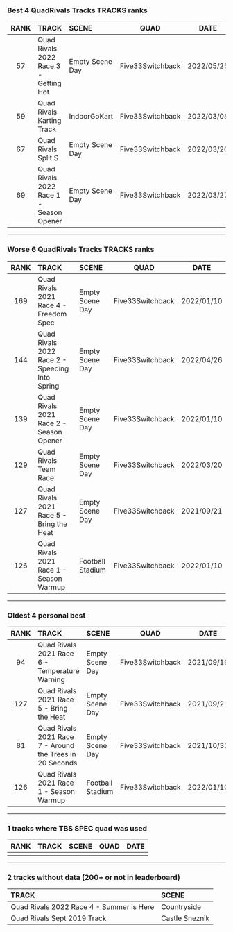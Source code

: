 ### Best 4 QuadRivals Tracks TRACKS ranks
|RANK|TRACK|SCENE|QUAD|DATE|
|:---:|:---|:---|:---:|:---:|
|57|Quad Rivals 2022 Race 3 - Getting Hot|Empty Scene Day|Five33Switchback|2022/05/25|
|59|Quad Rivals Karting Track|IndoorGoKart|Five33Switchback|2022/03/08|
|67|Quad Rivals Split S|Empty Scene Day|Five33Switchback|2022/03/20|
|69|Quad Rivals 2022 Race 1 - Season Opener|Empty Scene Day|Five33Switchback|2022/03/27|
---
### Worse 6 QuadRivals Tracks TRACKS ranks
|RANK|TRACK|SCENE|QUAD|DATE|
|:---:|:---|:---|:---:|:---:|
|169|Quad Rivals 2021 Race 4 - Freedom Spec|Empty Scene Day|Five33Switchback|2022/01/10|
|144|Quad Rivals 2022 Race 2 - Speeding Into Spring|Empty Scene Day|Five33Switchback|2022/04/26|
|139|Quad Rivals 2021 Race 2 - Season Opener|Empty Scene Day|Five33Switchback|2022/01/10|
|129|Quad Rivals Team Race|Empty Scene Day|Five33Switchback|2022/03/20|
|127|Quad Rivals 2021 Race 5 - Bring the Heat|Empty Scene Day|Five33Switchback|2021/09/21|
|126|Quad Rivals 2021 Race 1 - Season Warmup|Football Stadium|Five33Switchback|2022/01/10|
---
### Oldest 4 personal best
|RANK|TRACK|SCENE|QUAD|DATE|
|:---:|:---|:---|:---:|:---:|
|94|Quad Rivals 2021 Race 6 - Temperature Warning|Empty Scene Day|Five33Switchback|2021/09/19|
|127|Quad Rivals 2021 Race 5 - Bring the Heat|Empty Scene Day|Five33Switchback|2021/09/21|
|81|Quad Rivals 2021 Race 7 - Around the Trees in 20 Seconds|Empty Scene Day|Five33Switchback|2021/10/31|
|126|Quad Rivals 2021 Race 1 - Season Warmup|Football Stadium|Five33Switchback|2022/01/10|
---
### 1 tracks where TBS SPEC quad was used
|RANK|TRACK|SCENE|QUAD|DATE|
|:---:|:---|:---|:---:|:---:|
||||||
---
### 2 tracks without data (200+ or not in leaderboard)
|TRACK|SCENE|
|:---|:---|
|Quad Rivals 2022 Race 4 - Summer is Here|Countryside|
|Quad Rivals Sept 2019 Track|Castle Sneznik|
